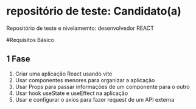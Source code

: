 # repositório de teste: Candidato(a)

Repositório de teste e nivelamemto: desenvolvedor REACT

#Requisitos Básico

## 1 Fase

1. Criar uma aplicação React usando vite
2. Usar componentes menores para organizar a aplicação
3. Usar Props para passar informações de um componente para o outro
4. Usar hook useState e useEffect na aplicação
5. Usar e configurar o axios para fazer request de um API externa

